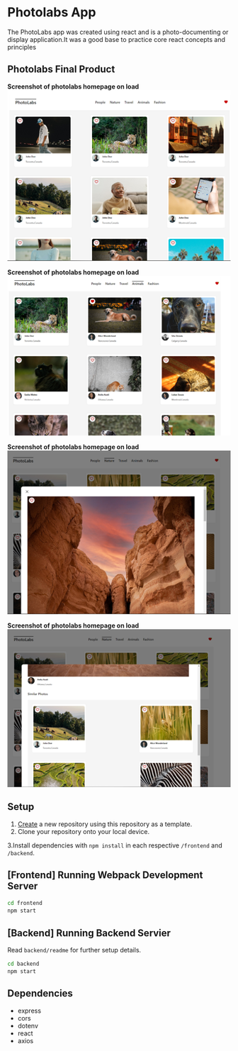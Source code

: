 # Photolabs App

The PhotoLabs app was created using react and is a photo-documenting or display application.It was a good base to practice core react concepts and principles

## Photolabs Final Product

**Screenshot of photolabs homepage on load**
!["screenshot of photolabs homepage on load"](https://github.com/Olanrewaju-Ak/photolabs-starter/blob/main/frontend/docs/photolab_homeroute_view.png?raw=true)

**Screenshot of photolabs homepage on load**
!["screenshot of photolabs sorting images by topic"](https://github.com/Olanrewaju-Ak/photolabs-starter/blob/main/frontend/docs/photolab_animal_topic_view.png?raw=true)

**Screenshot of photolabs homepage on load**
!["screenshot of photolabs with modal open"](https://github.com/Olanrewaju-Ak/photolabs-starter/blob/main/frontend/docs/photolab_modal_view.png?raw=true)

**Screenshot of photolabs homepage on load**
!["screenshot of photolabs with modal open showing similar photos"](https://github.com/Olanrewaju-Ak/photolabs-starter/blob/main/frontend/docs/photolab_modal_view_similar_photos.png?raw=true)

## Setup

1. [Create](https://docs.github.com/en/repositories/creating-and-managing-repositories/creating-a-repository-from-a-template) a new repository using this repository as a template.
2. Clone your repository onto your local device.

3.Install dependencies with `npm install` in each respective `/frontend` and `/backend`.

## [Frontend] Running Webpack Development Server

```sh
cd frontend
npm start
```

## [Backend] Running Backend Servier

Read `backend/readme` for further setup details.

```sh
cd backend
npm start
```

## Dependencies
- express
- cors
- dotenv
- react
- axios
